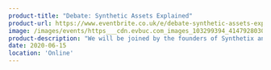 ```yaml
---
product-title: "Debate: Synthetic Assets Explained"
product-url: https://www.eventbrite.co.uk/e/debate-synthetic-assets-explained-tickets-109145356700
image: /images/events/https___cdn.evbuc.com_images_103299394_414792803059_1_original.jpeg
product-description: "We will be joined by the founders of Synthetix and UMA to take a deep dive into a hot topic-- Synthetic Assets. Aave’s first round of DeFi Debates will be moderated by Marc Zeller, Integration Lead at Aave."  
date: 2020-06-15
location: 'Online'
---
```

